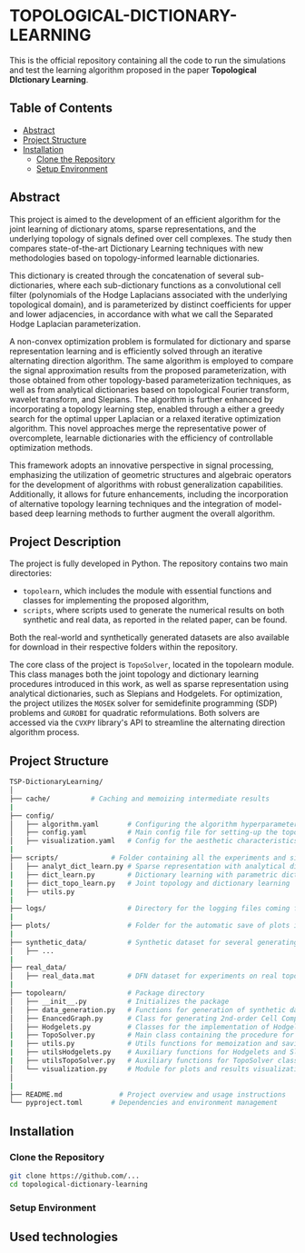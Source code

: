 # TOPOLOGICAL-DICTIONARY-LEARNING

This is the official repository containing all the code to run the simulations and test the learning algorithm proposed in the paper **Topological DIctionary Learning**.

## Table of Contents

- [Abstract](#abstract)
- [Project Structure](#project-structure)
- [Installation](#installation)
  - [Clone the Repository](#clone-the-repository)
  - [Setup Environment](#setup-environment)

## Abstract

This project is aimed to the development of an efficient algorithm for the joint learning of dictionary atoms, sparse representations, and the underlying topology of signals defined over cell complexes. The study then compares state-of-the-art Dictionary Learning techniques with new methodologies based on topology-informed learnable dictionaries.

This dictionary is created through the concatenation of several sub-dictionaries, where each sub-dictionary functions as a convolutional cell filter (polynomials of the Hodge Laplacians associated with the underlying topological domain), and is parameterized by distinct coefficients for upper and lower adjacencies, in accordance with what we call the Separated Hodge Laplacian parameterization.

A non-convex optimization problem is formulated for dictionary and sparse representation learning and is efficiently solved through an iterative alternating direction algorithm. The same algorithm is employed to compare the signal approximation results from the proposed parameterization, with those obtained from other topology-based parameterization techniques, as well as from analytical dictionaries based on topological Fourier transform, wavelet transform, and Slepians. The algorithm is further enhanced by incorporating a topology learning step, enabled through a either a greedy search for the optimal upper Laplacian or a relaxed iterative optimization algorithm. This novel approaches merge the representative power of overcomplete, learnable dictionaries with the efficiency of controllable optimization methods.

This framework adopts an innovative perspective in signal processing, emphasizing the utilization of geometric structures and algebraic operators for the development of algorithms with robust generalization capabilities. Additionally, it allows for future enhancements, including the incorporation of alternative topology learning techniques and the integration of model-based deep learning methods to further augment the overall algorithm.

## Project Description

The project is fully developed in Python. The repository contains two main directories:

- `topolearn`, which includes the module with essential functions and classes for implementing the proposed algorithm,
- `scripts`, where scripts used to generate the numerical results on both synthetic and real data, as reported in the related paper, can be found.

Both the real-world and synthetically generated datasets are also available for download in their respective folders within the repository.

The core class of the project is `TopoSolver`, located in the topolearn module. This class manages both the joint topology and dictionary learning procedures introduced in this work, as well as sparse representation using analytical dictionaries, such as Slepians and Hodgelets. For optimization, the project utilizes the `MOSEK` solver for semidefinite programming (SDP) problems and `GUROBI` for quadratic reformulations. Both solvers are accessed via the `CVXPY` library's API to streamline the alternating direction algorithm process.

## Project Structure

  ```bash
  TSP-DictionaryLearning/
  │
  ├── cache/          # Caching and memoizing intermediate results
  |
  ├── config/
  │   ├── algorithm.yaml       # Configuring the algorithm hyperparameters and the used methods
  │   ├── config.yaml          # Main config file for setting-up the topology, the parameters for the data generation process
  │   ├── visualization.yaml   # Config for the aesthetic characteristics of plots
  |
  ├── scripts/             # Folder containing all the experiments and simulations reported in the thesis
  │   ├── analyt_dict_learn.py # Sparse representation with analytical dictionaries
  |   ├── dict_learn.py        # Dictionary learning with parametric dictionaries
  |   ├── dict_topo_learn.py   # Joint topology and dictionary learning
  |   ├── utils.py
  |
  ├── logs/                    # Directory for the logging files coming from the experiments
  |
  ├── plots/                   # Folder for the automatic save of plots in .png format
  |
  ├── synthetic_data/          # Synthetic dataset for several generating setups
  │   ├── ...
  |
  ├── real_data/  
  │   ├── real_data.mat        # DFN dataset for experiments on real topological signals      
  |
  ├── topolearn/               # Package directory
  │   ├── __init__.py          # Initializes the package
  │   ├── data_generation.py   # Functions for generation of synthetic datasets of topological signals
  │   ├── EnancedGraph.py      # Class for generating 2nd-order Cell Complexes
  │   ├── Hodgelets.py         # Classes for the implementation of Hodgelets and Slepians
  |   ├── TopoSolver.py        # Main class containing the procedure for joint topology and dictionary learning
  |   ├── utils.py             # Utils functions for memoization and saving plots and results
  |   ├── utilsHodgelets.py    # Auxiliary functions for Hodgelets and Slepians
  |   ├── utilsTopoSolver.py   # Auxiliary functions for TopoSolver class
  │   └── visualization.py     # Module for plots and results visualization
  │
  |
  ├── README.md              # Project overview and usage instructions
  └── pyproject.toml       # Dependencies and environment management
  ```

## Installation

### Clone the Repository

```bash
git clone https://github.com/...
cd topological-dictionary-learning
```

### Setup Environment

## Used technologies
